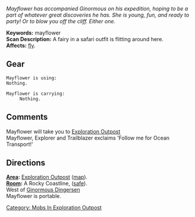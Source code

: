 *Mayflower has accompanied Ginormous on his expedition, hoping to be a
part of whatever great discoveries he has. She is young, fun, and ready
to party! Or to blow you off the cliff. Either one.*

**Keywords:** mayflower  
**Scan Description:** A fairy in a safari outfit is flitting around
here.  
**Affects:** [fly](Fly.md "wikilink").  

## Gear

`Mayflower is using:`  
`Nothing.`

`Mayflower is carrying:`  
`     Nothing.`

## Comments

Mayflower will take you to [ Exploration
Outpost](:Category:_Exploration_Outpost.md "wikilink")  
Mayflower, Explorer and Trailblazer exclaims 'Follow me for Ocean
Transport!'  

## Directions

**[Area](:Category:_Areas.md "wikilink"):** [ Exploration
Outpost](:Category:_Exploration_Outpost.md "wikilink")
([map](Exploration_Outpost_Map.md "wikilink")).  
**[Room](:Category:_Rooms.md "wikilink"):** A Rocky Coastline,
([safe](Safe_Rooms.md "wikilink")).  
West of [Ginormous Dingersen](Ginormous_Dingersen "wikilink")  
Mayflower is portable.  

[Category: Mobs In Exploration
Outpost](Category:_Mobs_In_Exploration_Outpost "wikilink")
